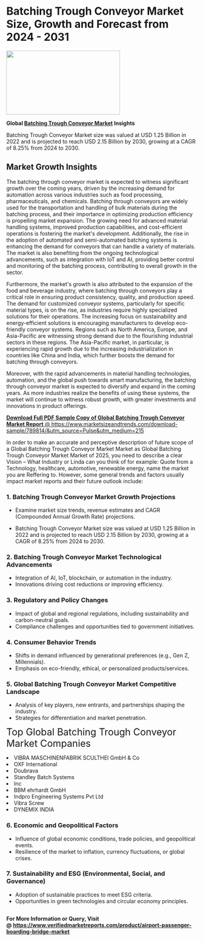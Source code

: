 <H1>Batching Trough Conveyor Market Size, Growth and Forecast from 2024 - 2031</H1><img class="aligncenter size-medium wp-image-584254" src="https://thirdeyenews.in/wp-content/uploads/2024/09/Global-Market-Research-300x168.jpeg" alt="" width="300" height="168" /><p><strong>Global&nbsp;<a href="https://www.marketsizeandtrends.com/download-sample/789814/&amp;utm_source=Pulse&amp;utm_medium=215">Batching Trough Conveyor Market</a> Insights</strong></p><p>Batching Trough Conveyor Market size was valued at USD 1.25 Billion in 2022 and is projected to reach USD 2.15 Billion by 2030, growing at a CAGR of 8.25% from 2024 to 2030.</p><p><h2>Market Growth Insights</h2> <p>The batching through conveyor market is expected to witness significant growth over the coming years, driven by the increasing demand for automation across various industries such as food processing, pharmaceuticals, and chemicals. Batching through conveyors are widely used for the transportation and handling of bulk materials during the batching process, and their importance in optimizing production efficiency is propelling market expansion. The growing need for advanced material handling systems, improved production capabilities, and cost-efficient operations is fostering the market's development. Additionally, the rise in the adoption of automated and semi-automated batching systems is enhancing the demand for conveyors that can handle a variety of materials. The market is also benefiting from the ongoing technological advancements, such as integration with IoT and AI, providing better control and monitoring of the batching process, contributing to overall growth in the sector.</p> <p><a href="#"></a></p> <p>Furthermore, the market's growth is also attributed to the expansion of the food and beverage industry, where batching through conveyors play a critical role in ensuring product consistency, quality, and production speed. The demand for customized conveyor systems, particularly for specific material types, is on the rise, as industries require highly specialized solutions for their operations. The increasing focus on sustainability and energy-efficient solutions is encouraging manufacturers to develop eco-friendly conveyor systems. Regions such as North America, Europe, and Asia-Pacific are witnessing strong demand due to the flourishing industrial sectors in these regions. The Asia-Pacific market, in particular, is experiencing rapid growth due to the increasing industrialization in countries like China and India, which further boosts the demand for batching through conveyors.</p> <p>Moreover, with the rapid advancements in material handling technologies, automation, and the global push towards smart manufacturing, the batching through conveyor market is expected to diversify and expand in the coming years. As more industries realize the benefits of using these systems, the market will continue to witness robust growth, with greater investments and innovations in product offerings.</p> <p><a href="#"></p><p><span class=""><strong>Download Full PDF Sample Copy of Global Batching Trough Conveyor Market Report</strong> @ <a href="https://www.marketsizeandtrends.com/download-sample/789814/&amp;utm_source=Pulse&amp;utm_medium=215" target="_blank">https://www.marketsizeandtrends.com/download-sample/789814/&amp;utm_source=Pulse&amp;utm_medium=215</a></span></p><p>In order to make an accurate and perceptive description of future scope of a Global&nbsp;Batching Trough Conveyor Market Market as Global&nbsp;Batching Trough Conveyor Market Market of 2025, you need to describe a clear Vision &ndash; What Industry or Linda can you think of for example: Quote from a Technology, healthcare, automotive, renewable energy, name the market you are Reffering to. However, some general trends and factors usually impact market reports and their future outlook include:</p><h3>1.&nbsp;<strong>Batching Trough Conveyor Market Growth Projections</strong></h3><ul><li>Examine market size trends, revenue estimates and CAGR (Compounded Annual Growth Rate) projections.</li><li><p>Batching Trough Conveyor Market size was valued at USD 1.25 Billion in 2022 and is projected to reach USD 2.15 Billion by 2030, growing at a CAGR of 8.25% from 2024 to 2030.</p></li></ul><h3>2.&nbsp;<strong>Batching Trough Conveyor Market Technological Advancements</strong></h3><ul><li>Integration of AI, IoT, blockchain, or automation in the industry.</li><li>Innovations driving cost reductions or improving efficiency.</li></ul><h3>3.&nbsp;<strong>Regulatory and Policy Changes</strong></h3><ul><li>Impact of global and regional regulations, including sustainability and carbon-neutral goals.</li><li>Compliance challenges and opportunities tied to government initiatives.</li></ul><h3>4.&nbsp;<strong>Consumer Behavior Trends</strong></h3><ul><li>Shifts in demand influenced by generational preferences (e.g., Gen Z, Millennials).</li><li>Emphasis on eco-friendly, ethical, or personalized products/services.</li></ul><h3>5.&nbsp;<strong>Global Batching Trough Conveyor Market Competitive Landscape</strong></h3><ul><li>Analysis of key players, new entrants, and partnerships shaping the industry.</li><li>Strategies for differentiation and market penetration.</li></ul><p data-pm-slice="1 1 []"><span style="color: inherit; font-family: inherit; font-size: 25px;">Top Global Batching Trough Conveyor Market Companies</span></p><div class="" data-test-id=""><p><li>VIBRA MASCHINENFABRIK SCULTHEI GmbH & Co</li><li> OXF International</li><li> Doubrava</li><li> Standley Batch Systems</li><li> Inc</li><li> BBM ehrhardt GmbH</li><li> Indpro Engineering Systems Pvt Ltd</li><li> Vibra Screw</li><li> DYNEMIX INDIA</li></p></div><h3>6.&nbsp;<strong>Economic and Geopolitical Factors</strong></h3><ul><li>Influence of global economic conditions, trade policies, and geopolitical events.</li><li>Resilience of the market to inflation, currency fluctuations, or global crises.</li></ul><h3>7.&nbsp;<strong>Sustainability and ESG (Environmental, Social, and Governance)</strong></h3><ul><li>Adoption of sustainable practices to meet ESG criteria.</li><li>Opportunities in green technologies and circular economy principles.</li></ul><h2><strong style="font-size: 14px;">For More Information or Query, Visit @&nbsp;</strong><a style="background-color: #ffffff; font-size: 14px;" href="https://www.marketsizeandtrends.com/report/batching-trough-conveyor-market/" target="_blank">https://www.verifiedmarketreports.com/product/airport-passenger-boarding-bridge-market</a></h2>
